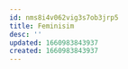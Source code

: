 ```yaml
---
id: nms8i4v062vig3s7ob3jrp5
title: Feminisim
desc: ''
updated: 1660983843937
created: 1660983843937
---
```

